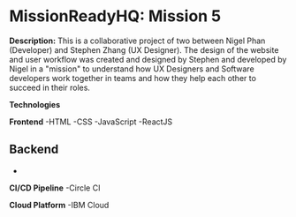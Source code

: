 # MissionReadyHQ: Mission 5

**Description:**
This is a collaborative project of two between Nigel Phan (Developer) and Stephen Zhang (UX Designer). The design of the website and user workflow was created and designed by Stephen and developed by Nigel in a "mission" to understand how UX Designers and Software developers work together in teams and how they help each other to succeed in their roles.

**Technologies**


**Frontend**
-HTML
-CSS
-JavaScript
-ReactJS

**Backend**
-
-

**CI/CD Pipeline**
-Circle CI


**Cloud Platform**
-IBM Cloud
